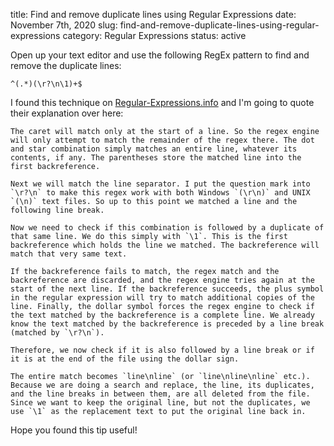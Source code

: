 title: Find and remove duplicate lines using Regular Expressions
date: November 7th, 2020
slug: find-and-remove-duplicate-lines-using-regular-expressions
category: Regular Expressions
status: active

Open up your text editor and use the following RegEx pattern to find and remove the duplicate lines:

```text
^(.*)(\r?\n\1)+$
```

I found this technique on [Regular-Expressions.info](http://www.regular-expressions.info/duplicatelines.html) and I'm going to quote their explanation over here:

```text
The caret will match only at the start of a line. So the regex engine will only attempt to match the remainder of the regex there. The dot and star combination simply matches an entire line, whatever its contents, if any. The parentheses store the matched line into the first backreference.

Next we will match the line separator. I put the question mark into `\r?\n` to make this regex work with both Windows `(\r\n)` and UNIX `(\n)` text files. So up to this point we matched a line and the following line break.

Now we need to check if this combination is followed by a duplicate of that same line. We do this simply with `\1`. This is the first backreference which holds the line we matched. The backreference will match that very same text.

If the backreference fails to match, the regex match and the backreference are discarded, and the regex engine tries again at the start of the next line. If the backreference succeeds, the plus symbol in the regular expression will try to match additional copies of the line. Finally, the dollar symbol forces the regex engine to check if the text matched by the backreference is a complete line. We already know the text matched by the backreference is preceded by a line break (matched by `\r?\n`).

Therefore, we now check if it is also followed by a line break or if it is at the end of the file using the dollar sign.

The entire match becomes `line\nline` (or `line\nline\nline` etc.). Because we are doing a search and replace, the line, its duplicates, and the line breaks in between them, are all deleted from the file. Since we want to keep the original line, but not the duplicates, we use `\1` as the replacement text to put the original line back in.
```

Hope you found this tip useful!
